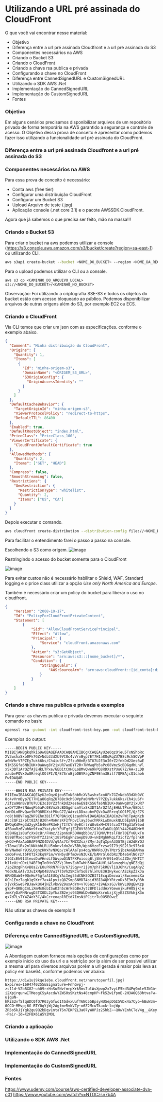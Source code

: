 # Utilizando a URL pré assinada do CloudFront 

O que você vai encontrar nesse material:
- Objetivo
- Diferença entre a url pré assinada Cloudfront e a url pré assinada do S3
- Componentes necessários na AWS
- Criando o Bucket S3
- Criando o CloudFront
- Criando a chave rsa publica e privada 
- Configurando a chave no CloudFront
- Diferença entre CannedSignedURL e CustomSignedURL
- Utilizando o SDK AWS .Net
- Implementação do CannedSignedURL
- Implementação do CustomSignedURL
- Fontes

### Objetivo

Em alguns cenários precisamos disponibilizar arquivos de um repositório privado de forma temporária na AWS garantido a segurança e controle de acesso. O Objetivo dessa prova de conceito é apresentar como podemos fazer isso utilizando a funcionalidade url pré assinada do CloudFront.
    
### Diferença entre a url pré assinada Cloudfront e a url pré assinada do S3


### Componentes necessários na AWS

Para essa prova de conceito é necessário: 
- Conta aws (free tier)
- Configurar uma distribuição CloudFront
- Configurar um Bucket S3
- Upload Arquivo de teste (.jpg)
- Aplicação console (.net core 3.1) e o pacote AWSSDK.CloudFront.

Agora que já sabemos o que precisa ser feito, mão na massa!!!

### Criando o Bucket S3

Para criar o bucket na aws podemos utilizar a console (https://s3.console.aws.amazon.com/s3/bucket/create?region=sa-east-1) ou utilizando CLI. 
```bash
aws s3api create-bucket --bucket <NOME_DO_BUCKET> --region <NOME_DA_REGIÃO>
```

Para o upload podemos utilizar o CLI ou a console.
```
aws s3 cp <CAMINHO_DO_ARQUIVO_LOCAL> s3://<NOME_DO_BUCKET>/<CAMINHO_NO_BUCKET>
```

Observação: Foi utilizando a criptografia SSE-S3 e todos os objetos do bucket estão com acesso bloqueado ao público. Podemos disponibilizar arquivos de outras origens além do S3, por exemplo EC2 ou ECS.

### Criando o CloudFront

Via CLI temos que criar um json com as especificações. conforme o exemplo abaixo.
```json
{
  "Comment": "Minha distribuição do CloudFront",
  "Origins": {
    "Quantity": 1,
    "Items": [
      {
        "Id": "minha-origem-s3",
        "DomainName": "<ORIGEM_S3_URL>",
        "S3OriginConfig": {
          "OriginAccessIdentity": ""
        }
      }
    ]
  },
  "DefaultCacheBehavior": {
    "TargetOriginId": "minha-origem-s3",
    "ViewerProtocolPolicy": "redirect-to-https",
    "DefaultTTL": 86400
  },
  "Enabled": true,
  "DefaultRootObject": "index.html",
  "PriceClass": "PriceClass_100",
  "ViewerCertificate": {
    "CloudFrontDefaultCertificate": true
  },
  "AllowedMethods": {
    "Quantity": 2,
    "Items": ["GET", "HEAD"]
  },
  "Compress": false,
  "SmoothStreaming": false,
  "Restrictions": {
    "GeoRestriction": {
      "RestrictionType": "whitelist",
      "Quantity": 2,
      "Items": ["US", "CA"]
    }
  }
}
```
Depois executar o comando.
```bash
aws cloudfront create-distribution --distribution-config file://<NOME_DA_CONFIG_JSON> --output json > distribution-output.json
```

Para facilitar o entendimento farei o passo a passo na console.

Escolhendo o S3 como origem.
![image](https://github.com/thiagoalvesp/CloudfrontSignedUrl/assets/10868308/aa957850-57f9-4251-9183-0211a7ecf68b)

Restringindo o acesso do bucket somente para o CloudFront

![image](https://github.com/thiagoalvesp/CloudfrontSignedUrl/assets/10868308/5ad9607f-415c-49f9-ace7-a9f82141a2fc)

Para evitar custos não é necessário habilitar o Shield, WAF, Standard logging e o price class utilizar a opção *Use only North America and Europe*.

Também é necessário criar um policy do bucket para liberar o uso no cloudfront.
```json
{
    "Version": "2008-10-17",
    "Id": "PolicyForCloudFrontPrivateContent",
    "Statement": [
        {
            "Sid": "AllowCloudFrontServicePrincipal",
            "Effect": "Allow",
            "Principal": {
                "Service": "cloudfront.amazonaws.com"
            },
            "Action": "s3:GetObject",
            "Resource": "arn:aws:s3:::[nome_bucket]/*",
            "Condition": {
                "StringEquals": {
                    "AWS:SourceArn": "arn:aws:cloudfront::[id_conta]:distribution/[id_distribution]"
                }
            }
        }
    ]
}
```

### Criando a chave rsa publica e privada e exemplos
Para gerar as chaves publica e privada devemos executar o seguinte comando no bash:
```bash
openssl rsa -pubout -int cloudfront-test-key.pem -out cloudfront-test-key.pub
```
Exemplos do output: 
```
-----BEGIN PUBLIC KEY-----
MIIBIjANBgkqhkiG9w0BAQEFAAOCAQ8AMIIBCgKCAQEAyU2eOqzOjeu5TxNShbRc
XV3wshxSxo0Fk7GZvNdb33dXb9VC8c4vVrnByp7ET7H1a8OqRqZU7B8c9chSOVpP
a0NVhrV7PZEy7ukk6ks/Ch4iuSf+/Zfzu90nB/BTU7UJE3oI0rZ2fnkDd2Xes6wE
9IKSSGfa6NbIUK+0aWwg8Y2jxUR7wxDYT2R+7NWwqPb5aPc08VmzScBDGgdhLnVl
xSk3DT1ArQZfAjEHkLTPxe/GEDitCmHDLoBMvQwe9kPQ8RDXstPUuG7Z/AA+zLDD
xaubvPQVxDw8RreqlOOlPI/Q/E7SroBjbOBVFagZNF9Ehn3Bilf7QPBAjcQ1caoh
FwIDAQAB
-----END PUBLIC KEY-----
```

```
-----BEGIN RSA PRIVATE KEY-----
MIIEowIBAAKCAQEAyU2eOqzOjeu5TxNShbRcXV3wshxSxo0Fk7GZvNdb33dXb9VC
8c4vVrnByp7ET7H1a8OqRqZU7B8c9chSOVpPa0NVhrV7PZEy7ukk6ks/Ch4iuSf+
/Zfzu90nB/BTU7UJE3oI0rZ2fnkDd2Xes6wE9IKSSGfa6NbIUK+0aWwg8Y2jxUR7
wxDYT2R+7NWwqPb5aPc08VmzScBDGgdhLnVlxSk3DT1ArQZfAjEHkLTPxe/GEDit
CmHDLoBMvQwe9kPQ8RDXstPUuG7Z/AA+zLDDxaubvPQVxDw8RreqlOOlPI/Q/E7S
roBjbOBVFagZNF9Ehn3Bilf7QPBAjcQ1caohFwIDAQABAoIBAQCm2vFWjTpApKzb
AJccQF12/pCt8ZAjB20h+MoHnzKFzfPpvIlayJ6wchRRkLwDmuxkQLD5EpG9jiSB
DWQqKdM+g3d2yyK1646ePR3eHjTIfCYn9yECrlrW0v6xM+C9t4coX7TEg31AY6od
45BuuRz6VuhNn9fxu2YaiyktYPUFgfjZGE0Vf80SId10vEaNDLQDlY442648DMrM
S5BHGg1s0ufcXx8cBr/FHmz/32pn6xR5OHWqbb3x/I7QMV/MtslFUnl0Efv6UxTn
US9BTMxocnzFVSHTYZJ2nkjz8SPbEgkh2aepD9UU+vHIMghWRqLf3icfZ/fplhkR
yHQJ+PAxAoGBAP9NZO4DVU/q9As7Cr7MZXZsz/ZMyrJqTqXpeA3QGTBjiW2dKYOJ
tT8nwilRx2nlNNkbhLRLU5nknvldo2oV5Bh/Wpb6VzeFrzsa9I79j9E2l3c973c8
hHVNw0eFr9JSLOgnzHWxhvNXQp/zAlAAaTpx4qq/0NRRoJ3vTMzrSjbzAoGBAMna
cmOoFvvLt5FOT2k3kq9Pim/vYH5ydFfmOvxN3UkE/bAMrGl0dbRz7D4eS4lNGr27
2tGIcEk913teusDuVHnoLfDWvpwQ1NTFXPoicqqBlj5NrVrE91eQlcJZDvjVHTCT
bIleUi+CDcLYABF0qTo0Hn3ZZVjJhmvZahTwhH5NAoGAUHli4SunzqMu/gNEZdQj
/2pZOzgFhKvB0sZ/E0uPRRN7FFQ/67iSqy+rIj8m7phTSkREVliQJ6hK/CuqARyZ
Y6dxNLoAl/3JuIXMpO4EUVw17l5Vh25KCnfSoE7hlxhUE3HIHykwcrAEzkpZZkJa
6RNQ8aW4+9QnHuF5gfaA1EUCgYAiIeg55dCNH3OZBI71EcqiDmcwal/8wcnemzXa
OCh1Enz7agk1g9Xrf7axAlpvizQ8ZSmpSNMD74sid3BI84QhYRtzoDx3E3mJyR3h
xjVxk5weSPBJawkQK4jHZlvbw929uxAdYm+vTOSaz/+i9AExsGJ/kWVL0DgEwKzp
gYpF+QKBgCmLiXmMs8obISwK3h5cWrkEGBeJyt2BFDliddAxYGewnjkuFHO5jkje
zmkYyDzFHNrwgD3TX0DL2pYkaZB2ejs93QHWLDw8WWpXsrnbzjXjyE3ZSVkhjX3n
qx7d7LsTY4Z4oY3C/4kCc+eoaplREtd7ImsNiPCjtr7u9O5BOwzE
-----END RSA PRIVATE KEY-----
```

Não utizar as chaves de exemplo!!!

### Configurando a chave no CloudFront


### Diferença entre CannedSignedURL e CustomSignedURL

![image](https://github.com/thiagoalvesp/CloudfrontSignedUrl/assets/10868308/6037d9d2-5874-470b-b0c7-7a4b02c467dc)

A Abordagem custom fornece mais opções de configurações como por exemplo inicio do uso da url e a restrição por ip além de ser possivel utilizar a mesma url para diversos arquivos porém a url gerada é maior pois leva as policy em base64, conforme podemos ver abaixo:

`https://d1w1uj9kqe1ebe.cloudfront.net/narutoperfil.jpg?Expires=1694740255&Signature=FnhGvpj-zs11d~V2b8X82~uh09rrHnSuSNvfmrpXrk5ms7ulWvXpwp2x7vyLE5kd34Pq9mle5JNGb~i2XpjrqunwITMeogCSyAscdwYZWS0sSKztNs48cmpHP~fk5Zw1fpnE-2H3A6Q63htvaFw-ujquN-hKiS2vfSlqWDC0fO7R03yGfwo1tGdvxUufT6NC55BpsyHUSepDGI5VDx4a7Cyo~hBuW3m~0OCO~MMvpj6G-RTY0qYjWj2AgfmeRvkVZy~o6Z2McwTkaxk~lojWp-ZR5o5kJjYgk2gu9Q2bDqv1ntaTSn7EKPZL3a07yWHPJz2ShbZ~~Q0wYEnhCTeV4g__&Key-Pair-Id=K2FBX61W5Y2MOL`

### Criando a aplicação 
### Utilizando o SDK AWS .Net
### Implementação do CannedSignedURL
### Implementação do CustomSignedURL

### Fontes

https://www.udemy.com/course/aws-certified-developer-associate-dva-c01
https://www.youtube.com/watch?v=NTOCzsn7b4A


